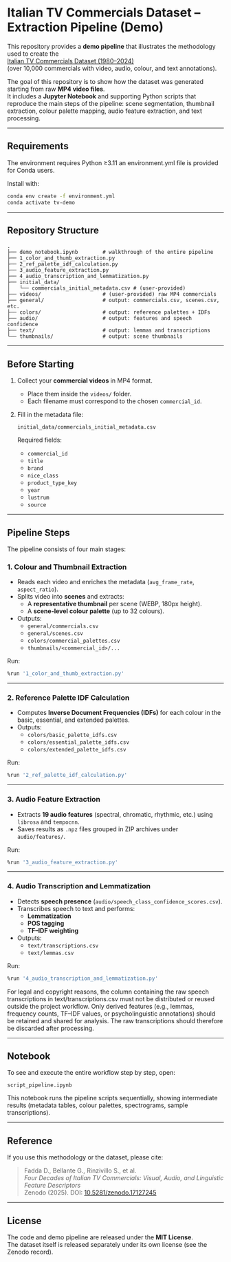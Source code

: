 # Italian TV Commercials Dataset – Extraction Pipeline (Demo)

This repository provides a **demo pipeline** that illustrates the methodology used to create the  
[Italian TV Commercials Dataset (1980–2024)](https://doi.org/10.5281/zenodo.17127245)  
(over 10,000 commercials with video, audio, colour, and text annotations).

The goal of this repository is to show how the dataset was generated starting from raw **MP4 video files**.  
It includes a **Jupyter Notebook** and supporting Python scripts that reproduce the main steps of the pipeline:
scene segmentation, thumbnail extraction, colour palette mapping, audio feature extraction, and text processing.

---

## Requirements

The environment requires Python ≥3.11 an environment.yml file is provided for Conda users. 

Install with:
```bash
conda env create -f environment.yml
conda activate tv-demo
```

---

## Repository Structure

```
.
├── demo_notebook.ipynb        # walkthrough of the entire pipeline
├── 1_color_and_thumb_extraction.py
├── 2_ref_palette_idf_calculation.py
├── 3_audio_feature_extraction.py
├── 4_audio_transcription_and_lemmatization.py
├── initial_data/
│   └── commercials_initial_metadata.csv # (user-provided)
├── videos/                    # (user-provided) raw MP4 commercials
├── general/                   # output: commercials.csv, scenes.csv, etc.
├── colors/                    # output: reference palettes + IDFs
├── audio/                     # output: features and speech confidence
├── text/                      # output: lemmas and transcriptions
└── thumbnails/                # output: scene thumbnails
```

---

## Before Starting

1. Collect your **commercial videos** in MP4 format.  
   - Place them inside the `videos/` folder.  
   - Each filename must correspond to the chosen `commercial_id`.  

2. Fill in the metadata file:  
   ```
   initial_data/commercials_initial_metadata.csv
   ```
   Required fields:
   - `commercial_id`
   - `title`
   - `brand`
   - `nice_class`
   - `product_type_key`
   - `year`
   - `lustrum`
   - `source`

---

## Pipeline Steps

The pipeline consists of four main stages:

### 1. Colour and Thumbnail Extraction
- Reads each video and enriches the metadata (`avg_frame_rate`, `aspect_ratio`).
- Splits video into **scenes** and extracts:
  - A **representative thumbnail** per scene (WEBP, 180px height).
  - A **scene-level colour palette** (up to 32 colours).
- Outputs:
  - `general/commercials.csv`  
  - `general/scenes.csv`  
  - `colors/commercial_palettes.csv`  
  - `thumbnails/<commercial_id>/...`

Run:
```bash
%run '1_color_and_thumb_extraction.py'
```

---

### 2. Reference Palette IDF Calculation
- Computes **Inverse Document Frequencies (IDFs)** for each colour in the basic, essential, and extended palettes.
- Outputs:
  - `colors/basic_palette_idfs.csv`
  - `colors/essential_palette_idfs.csv`
  - `colors/extended_palette_idfs.csv`

Run:
```bash
%run '2_ref_palette_idf_calculation.py'
```

---

### 3. Audio Feature Extraction
- Extracts **19 audio features** (spectral, chromatic, rhythmic, etc.) using `librosa` and `tempocnn`.
- Saves results as `.npz` files grouped in ZIP archives under `audio/features/`.

Run:
```bash
%run '3_audio_feature_extraction.py'
```

---

### 4. Audio Transcription and Lemmatization
- Detects **speech presence** (`audio/speech_class_confidence_scores.csv`).
- Transcribes speech to text and performs:
  - **Lemmatization**
  - **POS tagging**
  - **TF–IDF weighting**
- Outputs:
  - `text/transcriptions.csv`
  - `text/lemmas.csv`

Run:
```bash
%run '4_audio_transcription_and_lemmatization.py'
```

For legal and copyright reasons, the column containing the raw speech transcriptions in text/transcriptions.csv must not be distributed or reused outside the project workflow. Only derived features (e.g., lemmas, frequency counts, TF–IDF values, or psycholinguistic annotations) should be retained and shared for analysis. The raw transcriptions should therefore be discarded after processing.

---

## Notebook

To see and execute the entire workflow step by step, open:

```
script_pipeline.ipynb
```

This notebook runs the pipeline scripts sequentially, showing intermediate results (metadata tables, colour palettes, spectrograms, sample transcriptions).

---


## Reference

If you use this methodology or the dataset, please cite:

> Fadda D., Bellante G., Rinzivillo S., et al.  
> *Four Decades of Italian TV Commercials: Visual, Audio, and Linguistic Feature Descriptors*  
> Zenodo (2025). DOI: [10.5281/zenodo.17127245](https://doi.org/10.5281/zenodo.17127245)

---

## License

The code and demo pipeline are released under the **MIT License**.  
The dataset itself is released separately under its own license (see the Zenodo record).
